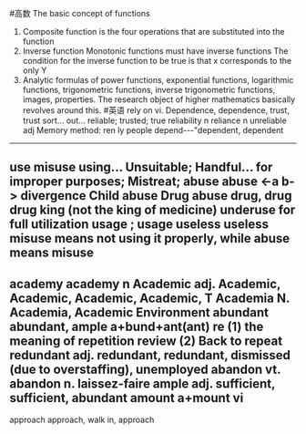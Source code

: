 #高数
The basic concept of functions
1. Composite function is the four operations that are substituted into the function 
2. Inverse function Monotonic functions must have inverse functions The condition for the inverse function to be true is that x corresponds to the only Y
3. Analytic formulas of power functions, exponential functions, logarithmic functions, trigonometric functions, inverse trigonometric functions, images, properties. The research object of higher mathematics basically revolves around this.
#英语
rely on
vi. Dependence, dependence, trust, trust
sort... out...
reliable; trusted; true
reliability n
reliance n
unreliable adj
Memory method: ren ly people depend---"dependent, dependent
-------------------------------------
use
misuse using... Unsuitable; Handful... for improper purposes; Mistreat; abuse
abuse <-a b-> divergence 
Child abuse
Drug abuse
drug, drug
drug king (not the king of medicine)
underuse for full utilization
usage ; usage
useless useless
misuse means not using it properly, while abuse means misuse
-----------------------------------------------
academy
academy n
Academic adj. Academic, Academic, Academic, Academic, T
Academia N. Academia, Academic Environment
abundant abundant, ample a+bund+ant(ant)
re (1) the meaning of repetition review
(2) Back to repeat
redundant adj. redundant, redundant, dismissed (due to overstaffing), unemployed
abandon vt. abandon n. laissez-faire
ample adj. sufficient, sufficient, abundant
amount a+mount vi
-----------------------------------------
approach approach, walk in, approach
